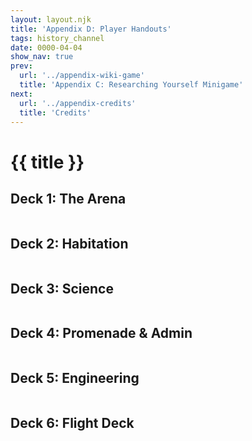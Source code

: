 ```yaml
---
layout: layout.njk
title: 'Appendix D: Player Handouts'
tags: history_channel
date: 0000-04-04
show_nav: true
prev:
  url: '../appendix-wiki-game'
  title: 'Appendix C: Researching Yourself Minigame'
next:
  url: '../appendix-credits'
  title: 'Credits'
---
```


# {{ title }}

## Deck 1: The Arena

<figure>
  <img src="/images/history-channel/deck-01-labels@1660v.webp" alt="">
</figure>

## Deck 2: Habitation

<figure>
  <img src="/images/history-channel/deck-02-labels@1660v.webp" alt="">
</figure>

## Deck 3: Science

<figure>
  <img src="/images/history-channel/deck-03-labels@1660v.webp" alt="">
</figure>

## Deck 4: Promenade & Admin

<figure>
  <img src="/images/history-channel/deck-04-labels@1660v.webp" alt="">
</figure>

## Deck 5: Engineering

<figure>
  <img src="/images/history-channel/deck-05-labels@1660v.webp" alt="">
</figure>

## Deck 6: Flight Deck

<figure>
  <img src="/images/history-channel/deck-06-labels@1660v.webp" alt="">
</figure>
